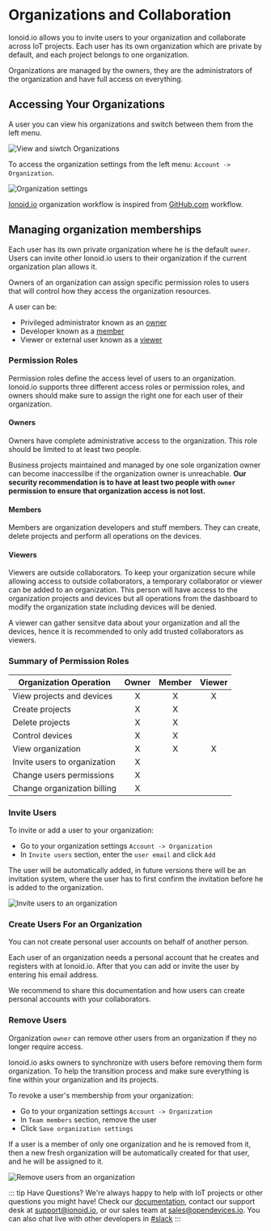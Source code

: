 # Organizations and Collaboration

Ionoid.io allows you to invite users to your organization and collaborate across IoT projects.
Each user has its own organization which are private by default, and each project belongs to one organization.

Organizations are managed by the owners, they are the administrators of the organization and have full access on
everything.

## Accessing Your Organizations

A user you can view his organizations and switch between them from the left menu.

![View and siwtch Organizations](/steps/Ionoid.io-switch-organizations.png)


To access the organization settings from the left menu: `Account -> Organization`.

![Organization settings](/steps/Ionoid.io-organization-settings.png)


[Ionoid.io](https://ionoid.io/) organization workflow is inspired from [GitHub.com](https://github.com) workflow.



## Managing organization memberships

Each user has its own private organization where he is the default `owner`. Users can invite other
Ionoid.io users to their organization if the current organization plan allows it.

Owners of an organization can assign specific permission roles to users that will control how
they access the organization resources.

A user can be:

- Privileged administrator known as an [owner](#owners)
- Developer known as a [member](#members)
- Viewer or external user known as a [viewer](#viewers)

### Permission Roles

Permission roles define the access level of users to an organization. Ionoid.io supports three different access roles or
permission roles, and owners should make sure to assign the right one for each user of their organization.

#### Owners

Owners have complete administrative access to the organization. This role should be limited to at least two people.

Business projects maintained and managed by one sole organization owner can become inaccessilbe if the organization owner
is unreachable. **Our security recommendation is to have at least two people with `owner` permission to ensure that
organization access is not lost.**

#### Members

Members are organization developers and stuff members. They can create, delete projects and perform all operations on
the devices.

#### Viewers

Viewers are outside collaborators. To keep your organization secure while allowing access to outside collaborators,
a temporary collaborator or viewer can be added to an organization. This person will have access to the organization
projects and devices but all operations from the dashboard to modify the organization state including devices will be
denied.

A viewer can gather sensitve data about your organization and all the devices, hence it is recommended to only add
trusted collaborators as viewers.

### Summary of Permission Roles

| Organization Operation    |  Owner          |  Member         | Viewer          |
| ------------------------- |:---------------:|:---------------:|:---------------:|
| View projects and devices           |  X              |  X              |  X              |
| Create projects           |  X              |  X              |                 |
| Delete projects           |  X              |  X              |                 |
| Control devices           |  X              |  X              |                 |
| View organization            |  X              |  X                |  X               |
| Invite users to organization            |  X              |                 |                 |
| Change users permissions            |  X              |                 |                 |
| Change organization billing            |  X              |                 |                 |

### Invite Users

To invite or add a user to your organization:

- Go to your organization settings `Account -> Organization`
- In `Invite users` section, enter the `user email` and click `Add`


The user will be automatically added, in future versions there will be an invitation system, where the user has to first
confirm the invitation before he is added to the organization.

![Invite users to an organization](/steps/Ionoid.io-add-users-to-organization.png)

### Create Users For an Organization

You can not create personal user accounts on behalf of another person.

Each user of an organization needs a personal account that he creates and registers with at Ionoid.io. After that you
can add or invite the user by entering his email address.

We recommend to share this documentation and how users can create personal accounts with your collaborators.


### Remove Users

Organization `owner` can remove other users from an organization if they no longer require access.

Ionoid.io asks owners to synchronize with users before removing them form organization. To help the transition process
and make sure everything is fine within your organization and its projects.

To revoke a user's membership from your organization:

- Go to your organization settings `Account -> Organization`
- In `Team members` section, remove the user
- Click `Save organization settings`

If a user is a member of only one organization and he is removed from it, then a new fresh organization
will be automatically created for that user, and he will be assigned to it.

![Remove users from an organization](/steps/Ionoid.io-remove-users-from-organization.png)

::: tip Have Questions?
We're always happy to help with IoT projects or other questions you might have!
Check our [documentation](https://docs.ionoid.io/), contact our
support desk at <support@ionoid.io>, or our sales team at <sales@opendevices.io>.
You can also chat live with other developers in  [#slack](https://ionoidcommunity.slack.com/join/shared_invite/enQtODAzODgwOTIyMDY4LWExNWVmMDJhMDE2YWYyMjE3N2FlOGNlZjM4NDlmYmM5MmNhYWY1ZTZmOWMwYTYxYTMxNTQzODYzYmRmODMzOWI)
:::
